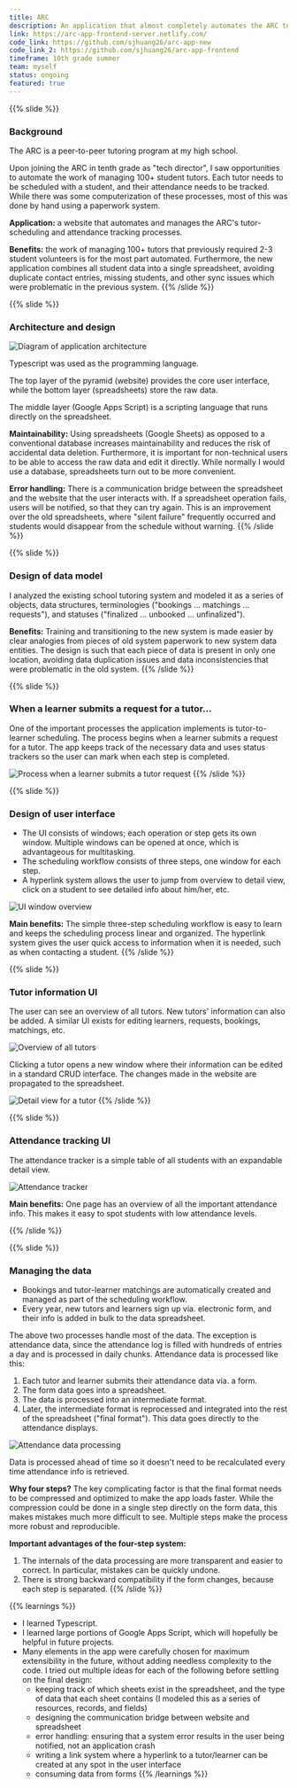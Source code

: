 ```yaml
---
title: ARC
description: An application that almost completely automates the ARC tutoring program's scheduling and attendance tracking at my high school (~120 tutors). It combines all needed student data into a single spreadsheet, avoiding duplicate contact entries, missing students, and other sync issues which were problematic in the previous system.
link: https://arc-app-frontend-server.netlify.com/
code_link: https://github.com/sjhuang26/arc-app-new
code_link_2: https://github.com/sjhuang26/arc-app-frontend
timeframe: 10th grade summer
team: myself
status: ongoing
featured: true
---
```

{{% slide %}}
### Background

The ARC is a peer-to-peer tutoring program at my high school.

Upon joining the ARC in tenth grade as "tech director", I saw opportunities to automate the work of managing 100+ student tutors. Each tutor needs to be scheduled with a student, and their attendance needs to be tracked. While there was some computerization of these processes, most of this was done by hand using a paperwork system.

**Application:** a website that automates and manages the ARC's tutor-scheduling and attendance tracking processes.

**Benefits:** the work of managing 100+ tutors that previously required 2-3 student volunteers is for the most part automated. Furthermore, the new application combines all student data into a single spreadsheet, avoiding duplicate contact entries, missing students, and other sync issues which were problematic in the previous system.
{{% /slide %}}



{{% slide %}}
### Architecture and design

![Diagram of application architecture](/s/arc/architecture.svg)

Typescript was used as the programming language.

The top layer of the pyramid (website) provides the core user interface, while the bottom layer (spreadsheets) store the raw data.

The middle layer (Google Apps Script) is a scripting language that runs directly on the spreadsheet.

**Maintainability:** Using spreadsheets (Google Sheets) as opposed to a conventional database increases maintainability and reduces the risk of accidental data deletion. Furthermore, it is important for non-technical users to be able to access the raw data and edit it directly. While normally I would use a database, spreadsheets turn out to be more convenient.

**Error handling:** There is a communication bridge between the spreadsheet and the website that the user interacts with. If a spreadsheet operation fails, users will be notified, so that they can try again. This is an improvement over the old spreadsheets, where "silent failure" frequently occurred and students would disappear from the schedule without warning.
{{% /slide %}}



{{% slide %}}
### Design of data model
I analyzed the existing school tutoring system and modeled it as a series of objects, data structures, terminologies ("bookings ... matchings ... requests"), and statuses ("finalized ... unbooked ... unfinalized").

**Benefits:** Training and transitioning to the new system is made easier by clear analogies from pieces of old system paperwork to new system data entities. The design is such that each piece of data is present in only one location, avoiding data duplication issues and data inconsistencies that were problematic in the old system.
{{% /slide %}}



{{% slide %}}
### When a learner submits a request for a tutor...

One of the important processes the application implements is tutor-to-learner scheduling. The process begins when a learner submits a request for a tutor. The app keeps track of the necessary data and uses status trackers so the user can mark when each step is completed.

![Process when a learner submits a tutor request](/s/arc/request-process.svg)
{{% /slide %}}



{{% slide %}}
### Design of user interface

* The UI consists of windows; each operation or step gets its own window. Multiple windows can be opened at once, which is advantageous for multitasking.
* The scheduling workflow consists of three steps, one window for each step.
* A hyperlink system allows the user to jump from overview to detail view, click on a student to see detailed info about him/her, etc. 

![UI window overview](/s/arc/ui-window.svg)

**Main benefits:** The simple three-step scheduling workflow is easy to learn and keeps the scheduling process linear and organized. The hyperlink system gives the user quick access to information when it is needed, such as when contacting a student.
{{% /slide %}}



{{% slide %}}
### Tutor information UI
The user can see an overview of all tutors. New tutors' information can also be added. A similar UI exists for editing learners, requests, bookings, matchings, etc.

![Overview of all tutors](/s/arc/tutor-view-all.png)

Clicking a tutor opens a new window where their information can be edited in a standard CRUD interface. The changes made in the website are propagated to the spreadsheet.

![Detail view for a tutor](/s/arc/tutor-edit.png)
{{% /slide %}}



{{% slide %}}
### Attendance tracking UI
The attendance tracker is a simple table of all students with an expandable detail view.

![Attendance tracker](/s/arc/attendance.svg)

**Main benefits:** One page has an overview of all the important attendance info. This makes it easy to spot students with low attendance levels.

{{% /slide %}}



{{% slide %}}
### Managing the data

* Bookings and tutor-learner matchings are automatically created and managed as part of the scheduling workflow.
* Every year, new tutors and learners sign up via. electronic form, and their info is added in bulk to the data spreadsheet.

The above two processes handle most of the data. The exception is attendance data, since the attendance log is filled with hundreds of entries a day and is processed in daily chunks. Attendance data is processed like this:

1. Each tutor and learner submits their attendance data via. a form.
2. The form data goes into a spreadsheet.
3. The data is processed into an intermediate format.
4. Later, the intermediate format is reprocessed and integrated into the rest of the spreadsheet ("final format"). This data goes directly to the attendance displays.

![Attendance data processing](/s/arc/attendance-processing.svg)

Data is processed ahead of time so it doesn't need to be recalculated every time attendance info is retrieved.

**Why four steps?** The key complicating factor is that the final format needs to be compressed and optimized to make the app loads faster. While the compression could be done in a single step directly on the form data, this makes mistakes much more difficult to see. Multiple steps make the process more robust and reproducible.

**Important advantages of the four-step system:**

1. The internals of the data processing are more transparent and easier to correct. In particular, mistakes can be quickly undone.
2. There is strong backward compatibility if the form changes, because each step is separated.
{{% /slide %}}



{{% learnings %}}
* I learned Typescript.
* I learned large portions of Google Apps Script, which will hopefully be helpful in future projects.
* Many elements in the app were carefully chosen for maximum extensibility in the future, without adding needless complexity to the code. I tried out multiple ideas for each of the following before settling on the final design:
	- keeping track of which sheets exist in the spreadsheet, and the type of data that each sheet contains (I modeled this as a series of resources, records, and fields)
	- designing the communication bridge between website and spreadsheet
	- error handling: ensuring that a system error results in the user being notified, not an application crash
	- writing a link system where a hyperlink to a tutor/learner can be created at any spot in the user interface
	- consuming data from forms
{{% /learnings %}}
